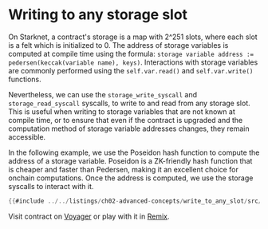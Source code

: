 # Writing to any storage slot

On Starknet, a contract's storage is a map with 2^251 slots, where each slot is a felt which is initialized to 0.
The address of storage variables is computed at compile time using the formula: `storage variable address := pedersen(keccak(variable name), keys)`. Interactions with storage variables are commonly performed using the `self.var.read()` and `self.var.write()` functions.

Nevertheless, we can use the `storage_write_syscall` and `storage_read_syscall` syscalls, to write to and read from any storage slot.
This is useful when writing to storage variables that are not known at compile time, or to ensure that even if the contract is upgraded and the computation method of storage variable addresses changes, they remain accessible.

In the following example, we use the Poseidon hash function to compute the address of a storage variable. Poseidon is a ZK-friendly hash function that is cheaper and faster than Pedersen, making it an excellent choice for onchain computations. Once the address is computed, we use the storage syscalls to interact with it.

```rust
{{#include ../../listings/ch02-advanced-concepts/write_to_any_slot/src/contract.cairo}}
```
Visit contract on [Voyager](https://goerli.voyager.online/contract/0x033943CB781A4E63C9dcE0A1A09eAa3b617AA43CC61637C08c043a67f3fe0087) or play with it in [Remix](https://remix.ethereum.org/?#activate=Starknet&url=https://github.com/NethermindEth/StarknetByExample/blob/main/listings/ch02-advanced-concepts/write_to_any_slot/src/contract.cairo).
